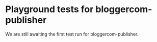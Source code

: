 # Playground tests for bloggercom-publisher
We are still awaiting the first test run for bloggercom-publisher.
